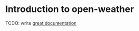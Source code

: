 # Introduction to open-weather

TODO: write [great documentation](http://jacobian.org/writing/what-to-write/)
